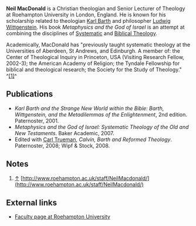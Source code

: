 **Neil MacDonald** is a Christian theologian and Senior Lecturer of
Theology at Roehampton University in London, England. He is known
for his scholarship related to theologian
[Karl Barth](Karl_Barth "Karl Barth") and philosopher
[Ludwig Wittgenstein](http://www.wikipedia.org/wiki/Ludwig_Wittgenstein "wikipedia:Ludwig Wittgenstein").
His book *Metaphysics and the God of Israel* is an attempt at
combining the disciplines of
[Systematic](Systematic_theology "Systematic theology") and
[Biblical Theology](Biblical_Theology "Biblical Theology").

Academically, MacDonald has "previously taught systematic theology
at the Universities of Aberdeen, St Andrews, and Edinburgh. A
member of: the Center of Theological Inquiry in Princeton, USA
(Visiting Research Fellow, 2002-3); the American Academy of
Religion; the Tyndale Fellowship for biblical and theological
research; the Society for the Study of Theology." ^[[1]](#note-0)^

## Publications

-   *Karl Barth and the Strange New World within the Bible: Barth, Wittgenstein, and the Metadilemmas of the Enlightenment*,
    2nd edition. Paternoster, 2001.
-   *Metaphysics and the God of Israel: Systematic Theology of the Old and New Testaments*.
    Baker Academic, 2007.
-   Edited with [Carl Trueman](Carl_Trueman "Carl Trueman"),
    *Calvin, Barth and Reformed Theology*. Paternoster, 2008; Wipf &
    Stock, 2008.

## Notes

1.  [↑](#ref-0)
    [http://www.roehampton.ac.uk/staff/NeilMacdonald/](http://www.roehampton.ac.uk/staff/NeilMacdonald/)

## External links

-   [Faculty page at Roehampton University](http://www.roehampton.ac.uk/staff/NeilMacdonald/)



